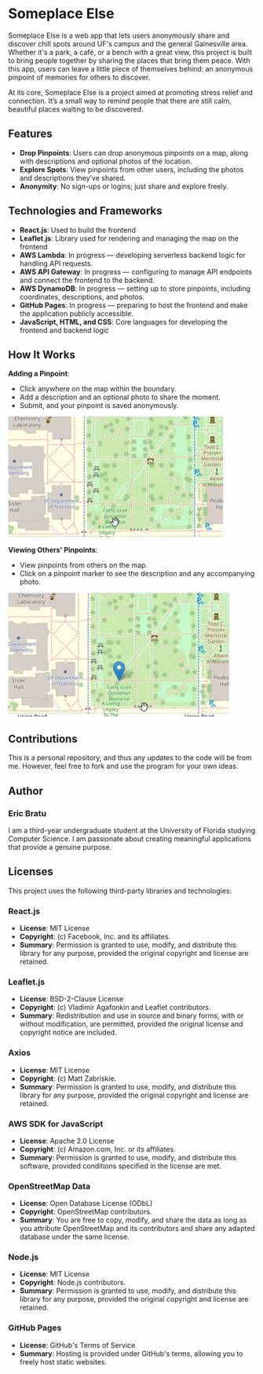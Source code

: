 # Someplace Else

Someplace Else is a web app that lets users anonymously share and discover chill spots around UF's campus and the general Gainesville area. Whether it's a park, a café, or a bench with a great view, this project is built to bring people together by sharing the places that bring them peace. With this app, users can leave a little piece of themselves behind: an anonymous pinpoint of memories for others to discover.

At its core, Someplace Else is a project aimed at promoting stress relief and connection. It’s a small way to remind people that there are still calm, beautiful places waiting to be discovered.

## **Features**
- **Drop Pinpoints**: Users can drop anonymous pinpoints on a map, along with descriptions and optional photos of the location.
- **Explore Spots**: View pinpoints from other users, including the photos and descriptions they’ve shared.
- **Anonymity**: No sign-ups or logins; just share and explore freely.

## **Technologies and Frameworks**
- **React.js**: Used to build the frontend
- **Leaflet.js**: Library used for rendering and managing the map on the frontend
- **AWS Lambda**: In progress — developing serverless backend logic for handling API requests.
- **AWS API Gateway**: In progress — configuring to manage API endpoints and connect the frontend to the backend.
- **AWS DynamoDB**: In progress — setting up to store pinpoints, including coordinates, descriptions, and photos.
- **GitHub Pages**: In progress — preparing to host the frontend and make the application publicly accessible.
- **JavaScript, HTML, and CSS**: Core languages for developing the frontend and backend logic


## **How It Works**
**Adding a Pinpoint**:
   - Click anywhere on the map within the boundary.
   - Add a description and an optional photo to share the moment.
   - Submit, and your pinpoint is saved anonymously.

![](https://github.com/ericbratu/someplace-else-uf/blob/workingbranch/src/assets/placegif.gif)


**Viewing Others' Pinpoints**:
   - View pinpoints from others on the map.
   - Click on a pinpoint marker to see the description and any accompanying photo.

![](https://github.com/ericbratu/someplace-else-uf/blob/workingbranch/src/assets/clickgif.gif)


## **Contributions**
This is a personal repository, and thus any updates to the code will be from me. However, feel free to fork and use the program for your own ideas.


## **Author**
### **Eric Bratu**  
I am a third-year undergraduate student at the University of Florida studying Computer Science. I am passionate about creating meaningful applications that provide a genuine purpose.


## Licenses
This project uses the following third-party libraries and technologies:

### React.js
- **License**: MIT License  
- **Copyright**: (c) Facebook, Inc. and its affiliates.  
- **Summary**: Permission is granted to use, modify, and distribute this library for any purpose, provided the original copyright and license are retained.  

### Leaflet.js
- **License**: BSD-2-Clause License  
- **Copyright**: (c) Vladimir Agafonkin and Leaflet contributors.  
- **Summary**: Redistribution and use in source and binary forms, with or without modification, are permitted, provided the original license and copyright notice are included.  

### Axios
- **License**: MIT License  
- **Copyright**: (c) Matt Zabriskie.  
- **Summary**: Permission is granted to use, modify, and distribute this library for any purpose, provided the original copyright and license are retained.  

### AWS SDK for JavaScript
- **License**: Apache 2.0 License  
- **Copyright**: (c) Amazon.com, Inc. or its affiliates.  
- **Summary**: Permission is granted to use, modify, and distribute this software, provided conditions specified in the license are met.  

### OpenStreetMap Data
- **License**: Open Database License (ODbL)  
- **Copyright**: OpenStreetMap contributors.  
- **Summary**: You are free to copy, modify, and share the data as long as you attribute OpenStreetMap and its contributors and share any adapted database under the same license.  

### Node.js
- **License**: MIT License  
- **Copyright**: Node.js contributors.  
- **Summary**: Permission is granted to use, modify, and distribute this library for any purpose, provided the original copyright and license are retained.  

### GitHub Pages
- **License**: GitHub's Terms of Service  
- **Summary**: Hosting is provided under GitHub's terms, allowing you to freely host static websites.
